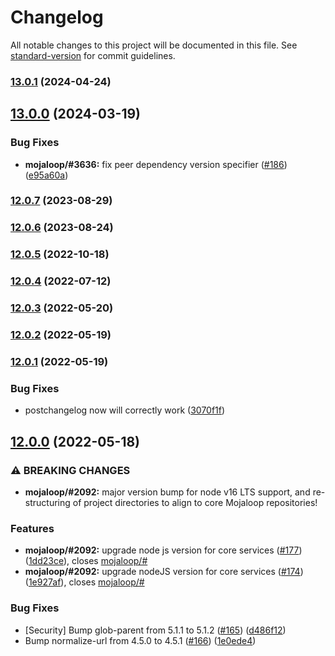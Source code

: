 # Changelog

All notable changes to this project will be documented in this file. See [standard-version](https://github.com/conventional-changelog/standard-version) for commit guidelines.

### [13.0.1](https://github.com/mojaloop/central-services-error-handling/compare/v13.0.0...v13.0.1) (2024-04-24)

## [13.0.0](https://github.com/mojaloop/central-services-error-handling/compare/v12.0.7...v13.0.0) (2024-03-19)


### Bug Fixes

* **mojaloop/#3636:** fix peer dependency version specifier ([#186](https://github.com/mojaloop/central-services-error-handling/issues/186)) ([e95a60a](https://github.com/mojaloop/central-services-error-handling/commit/e95a60a43d12c5018888c7a3043edd42552a7cc8))

### [12.0.7](https://github.com/mojaloop/central-services-error-handling/compare/v12.0.6...v12.0.7) (2023-08-29)

### [12.0.6](https://github.com/mojaloop/central-services-error-handling/compare/v12.0.5...v12.0.6) (2023-08-24)

### [12.0.5](https://github.com/mojaloop/central-services-error-handling/compare/v12.0.4...v12.0.5) (2022-10-18)

### [12.0.4](https://github.com/mojaloop/central-services-error-handling/compare/v12.0.3...v12.0.4) (2022-07-12)

### [12.0.3](https://github.com/mojaloop/central-services-error-handling/compare/v12.0.2...v12.0.3) (2022-05-20)

### [12.0.2](https://github.com/mojaloop/central-services-error-handling/compare/v12.0.1...v12.0.2) (2022-05-19)

### [12.0.1](https://github.com/mojaloop/central-services-error-handling/compare/v12.0.0...v12.0.1) (2022-05-19)


### Bug Fixes

* postchangelog now will correctly work ([3070f1f](https://github.com/mojaloop/central-services-error-handling/commit/3070f1f25507cfbc2a1e784bdc63c8842d96f114))

## [12.0.0](https://github.com/mojaloop/central-services-error-handling/compare/v11.3.0...v12.0.0) (2022-05-18)


### ⚠ BREAKING CHANGES

* **mojaloop/#2092:** major version bump for node v16 LTS support, and re-structuring of project directories to align to core Mojaloop repositories!

### Features

* **mojaloop/#2092:** upgrade node js version for core services ([#177](https://github.com/mojaloop/central-services-error-handling/issues/177)) ([1dd23ce](https://github.com/mojaloop/central-services-error-handling/commit/1dd23cea2eee997e96e79a476f55ccf67047eefd)), closes [mojaloop/#](https://github.com/mojaloop/project/issues/)
* **mojaloop/#2092:** upgrade nodeJS version for core services ([#174](https://github.com/mojaloop/central-services-error-handling/issues/174)) ([1e927af](https://github.com/mojaloop/central-services-error-handling/commit/1e927af2a446a099d9e16996c2d646b3aaf498e0)), closes [mojaloop/#](https://github.com/mojaloop/project/issues/)


### Bug Fixes

* [Security] Bump glob-parent from 5.1.1 to 5.1.2 ([#165](https://github.com/mojaloop/central-services-error-handling/issues/165)) ([d486f12](https://github.com/mojaloop/central-services-error-handling/commit/d486f129ccda7b49140fe9c91627fe117de9b6ef))
* Bump normalize-url from 4.5.0 to 4.5.1 ([#166](https://github.com/mojaloop/central-services-error-handling/issues/166)) ([1e0ede4](https://github.com/mojaloop/central-services-error-handling/commit/1e0ede44408fa867921cc6be71bff11503ddca1a))
